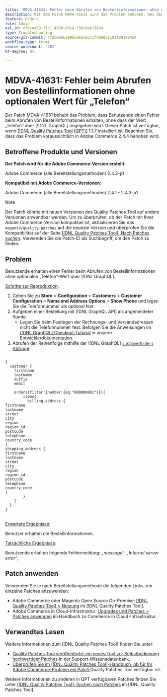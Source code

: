 ```yaml
---
title: 'MDVA-41631: Fehler beim Abrufen von Bestellinformationen ohne optionalen Wert für „Telefon“'
description: Mit dem Patch MDVA-41631 wird das Problem behoben, bei dem Benutzende einen Fehler beim Abrufen von Bestellinformationen erhalten, ohne dass ein optionaler Wert für „Telefon“ durch  [!DNL GraphQL]. Dieser Patch ist verfügbar, wenn das [Quality Patches Tool (QPT)](https://experienceleague.adobe.com/de/docs/commerce-operations/tools/quality-patches-tool/quality-patches-tool-to-self-serve-quality-patches) 1.1.7 installiert ist. Beachten Sie, dass das Problem voraussichtlich in Adobe Commerce 2.4.4 behoben wird.
feature: Orders
role: Admin
exl-id: e56cea59-ffc1-4520-85ca-136cda613884
type: Troubleshooting
source-git-commit: 7fdb02a6d89d50ea593c5fd99d78101f89198424
workflow-type: tm+mt
source-wordcount: '401'
ht-degree: 0%

---
```


# MDVA-41631: Fehler beim Abrufen von Bestellinformationen ohne optionalen Wert für „Telefon“

Der Patch MDVA-41631 behebt das Problem, dass Benutzende einen Fehler beim Abrufen von Bestellinformationen erhalten, ohne dass der Wert „Telefon“ über [!DNL GraphQL] angegeben wird. Dieser Patch ist verfügbar, wenn [[!DNL Quality Patches Tool (QPT)]](https://experienceleague.adobe.com/de/docs/commerce-operations/tools/quality-patches-tool/quality-patches-tool-to-self-serve-quality-patches) 1.1.7 installiert ist. Beachten Sie, dass das Problem voraussichtlich in Adobe Commerce 2.4.4 behoben wird.

## Betroffene Produkte und Versionen

**Der Patch wird für die Adobe Commerce-Version erstellt:**

Adobe Commerce (alle Bereitstellungsmethoden) 2.4.2-p1

**Kompatibel mit Adobe Commerce-Versionen:**

Adobe Commerce (alle Bereitstellungsmethoden) 2.4.1 - 2.4.3-p1

>[!NOTE]
>
>Der Patch könnte mit neuen Versionen des Quality Patches Tool auf andere Versionen anwendbar werden. Um zu überprüfen, ob der Patch mit Ihrer Adobe Commerce-Version kompatibel ist, aktualisieren Sie das `magento/quality-patches` auf die neueste Version und überprüfen Sie die Kompatibilität auf der Seite [[!DNL Quality Patches Tool]: Nach Patches suchen](https://experienceleague.adobe.com/de/docs/commerce-operations/tools/quality-patches-tool/quality-patches-tool-to-self-serve-quality-patches). Verwenden Sie die Patch-ID als Suchbegriff, um den Patch zu finden.

## Problem

Benutzende erhalten einen Fehler beim Abrufen von Bestellinformationen ohne optionalen „Telefon“-Wert über [!DNL GraphQL].

<u>Schritte zur Reproduktion</u>:

1. Gehen Sie zu **Store** > **Configuration** > **Customers** > **Customer Configuration** > **Name and Address Options** > **Show Phone** und legen Sie die Telefonnummer als optional fest.
1. Aufgeben einer Bestellung mit [!DNL GraphQL API] als angemeldeter Kunde.
   * Legen Sie beim Festlegen der Rechnungs- und Versandadressen nicht die Telefonnummer fest. Befolgen Sie die Anweisungen im [[!DNL GraphQL] Checkout-Tutorial](https://developer.adobe.com/commerce/webapi/graphql/tutorials/checkout/) in unserer Entwicklerdokumentation.
1. Abrufen der Reihenfolge mithilfe der [!DNL GraphQL] [`customerOrders` Abfrage](https://developer.adobe.com/commerce/webapi/graphql/schema/customer/queries/orders/).

<pre>
<code class="language-graphql">
&lbrace;
  customer &lbrace;
    firstname
    lastname
    suffix
    email

    orders(filter:{number:{eq:"000000001"}})&lbrace;
        items&lbrace;
          billing_address &lbrace;
firstname
lastname
street
city
region
region_id
postcode
telephone
country_code
&rbrace;
shipping_address &lbrace;
firstname
lastname
street
city
region
region_id
postcode
telephone
country_code
&rbrace;
        &rbrace;
    &rbrace;
  &rbrace;
&rbrace;
</code>
</pre>

<u>Erwartete Ergebnisse</u>:

Benutzer erhalten die Bestellinformationen.

<u>Tatsächliche Ergebnisse</u>:

Benutzende erhalten folgende Fehlermeldung: *„message“: „Internal server error“,*

## Patch anwenden

Verwenden Sie je nach Bereitstellungsmethode die folgenden Links, um einzelne Patches anzuwenden:

* Adobe Commerce oder Magento Open Source On-Premise: [[!DNL Quality Patches Tool] > Nutzung](/help/tools/quality-patches-tool/usage.md) im [!DNL Quality Patches Tool].
* Adobe Commerce in Cloud-Infrastruktur: [Upgrades und Patches > Patches anwenden](https://experienceleague.adobe.com/docs/commerce-cloud-service/user-guide/develop/upgrade/apply-patches.html?lang=de) im Handbuch zu Commerce in Cloud-Infrastruktur.

## Verwandtes Lesen

Weitere Informationen zum [!DNL Quality Patches Tool] finden Sie unter:

* [Quality Patches Tool veröffentlicht: ein neues Tool zur Selbstbedienung hochwertiger Patches](https://experienceleague.adobe.com/de/docs/commerce-operations/tools/quality-patches-tool/quality-patches-tool-to-self-serve-quality-patches) in der Support-Wissensdatenbank.
* [Überprüfen Sie im [!DNL Quality Patches Tool]-Handbuch, ob für Ihr Adobe Commerce-Problem ein Patch ](/help/tools/quality-patches-tool/patches-available-in-qpt/check-patch-for-magento-issue-with-magento-quality-patches.md) Quality Patches Tool verfügbar ist.

Weitere Informationen zu anderen in QPT verfügbaren Patches finden Sie unter [[!DNL Quality Patches Tool]: Suchen nach Patches](https://experienceleague.adobe.com/tools/commerce-quality-patches/index.html?lang=de) im [!DNL Quality Patches Tool].

